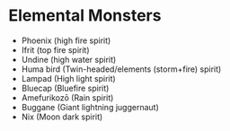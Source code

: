 # Elemental Monsters

- Phoenix (high fire spirit)
- Ifrit (top fire spirit)
- Undine (high water spirit)
- Huma bird (Twin-headed/elements (storm+fire) spirit)
- Lampad (High light spirit)
- Bluecap (Bluefire spirit)
- Amefurikozō (Rain spirit)
- Buggane (Giant lightning juggernaut)
- Nix (Moon dark spirit)